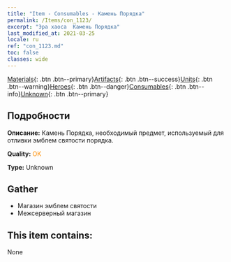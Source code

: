 ```yaml
---
title: "Item - Consumables - Камень Порядка"
permalink: /Items/con_1123/
excerpt: "Эра хаоса  Камень Порядка"
last_modified_at: 2021-03-25
locale: ru
ref: "con_1123.md"
toc: false
classes: wide
---
```

 [Materials](/ru/Items/){: .btn .btn--primary}[Artifacts](/ru/Items/Artifacts/){: .btn .btn--success}[Units](/ru/Items/Units/){: .btn .btn--warning}[Heroes](/ru/Items/Heroes/){: .btn .btn--danger}[Consumables](/ru/Items/Consumables/){: .btn .btn--info}[Unknown](/ru/Items/Unknown/){: .btn .btn--primary}

## Подробности
 **Описание:** Камень Порядка, необходимый предмет, используемый для отливки эмблем святости порядка.

 **Quality:** <span style="color: #FF8C00">OK</span>

 **Type:** Unknown

## Gather

*    Магазин эмблем святости 
*    Межсерверный магазин 

## This item contains:

  None


